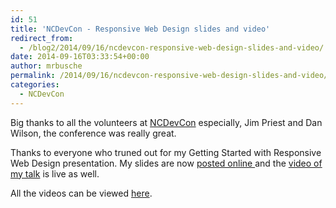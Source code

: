```yaml
---
id: 51
title: 'NCDevCon - Responsive Web Design slides and video'
redirect_from:
  - /blog2/2014/09/16/ncdevcon-responsive-web-design-slides-and-video/
date: 2014-09-16T03:33:54+00:00
author: mrbusche
permalink: /2014/09/16/ncdevcon-responsive-web-design-slides-and-video/
categories:
  - NCDevCon
---
```


Big thanks to all the volunteers at <a href="https://ncdevcon.com/" target="_blank">NCDevCon</a> especially, Jim Priest and Dan Wilson, the conference was really great.

Thanks to everyone who truned out for my Getting Started with Responsive Web Design presentation. My slides are now <a href="https://mrbusche.com/p/responsive-NCDevCon/" target="_blank">posted online </a> and the <a href="https://textiles.online.ncsu.edu/online/Play/d40c35ec04c542f2b2a0bb01ddd9016d1d?catalog=f3393fc7-f068-4b21-84cd-23d1cebcd014" target="_blank">video of my talk</a> is live as well.

All the videos can be viewed [here](https://textiles.online.ncsu.edu/online/Catalog/catalogs/ncdevcon-2014).
